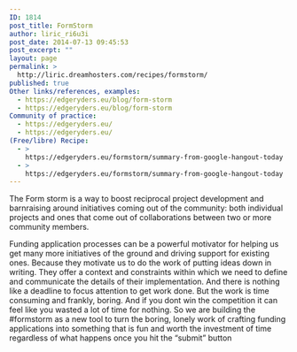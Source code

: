 ```yaml
---
ID: 1814
post_title: FormStorm
author: liric_ri6u3i
post_date: 2014-07-13 09:45:53
post_excerpt: ""
layout: page
permalink: >
  http://liric.dreamhosters.com/recipes/formstorm/
published: true
Other links/references, examples:
  - https://edgeryders.eu/blog/form-storm
  - https://edgeryders.eu/blog/form-storm
Community of practice:
  - https://edgeryders.eu/
  - https://edgeryders.eu/
(Free/libre) Recipe:
  - >
    https://edgeryders.eu/formstorm/summary-from-google-hangout-today
  - >
    https://edgeryders.eu/formstorm/summary-from-google-hangout-today
---
```

<span class="s1">The Form storm is a way to boost reciprocal project development and barnraising around initiatives coming out of the community: both individual projects and ones that come out of collaborations between two or more community members.</span>
<p class="p3"><span class="s1">Funding application processes can be a powerful motivator for helping us get many more initiatives of the ground and driving support for existing ones. Because they motivate us to do the work of putting ideas down in writing. They offer a context and constraints within which we need to define and communicate the details of their implementation. And there is nothing like a deadline to focus attention to get work done. But the work is time consuming and frankly, boring. And if you dont win the competition it can feel like you wasted a lot of time for nothing. So we are building the #formstorm as a new tool to turn the boring, lonely work of crafting funding applications into something that is fun and worth the investment of time regardless of what happens once you hit the “submit” button</span></p>